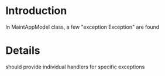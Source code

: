 # Introduction #

In MaintAppModel class, a few "exception Exception" are found


# Details #

should provide individual handlers for specific exceptions